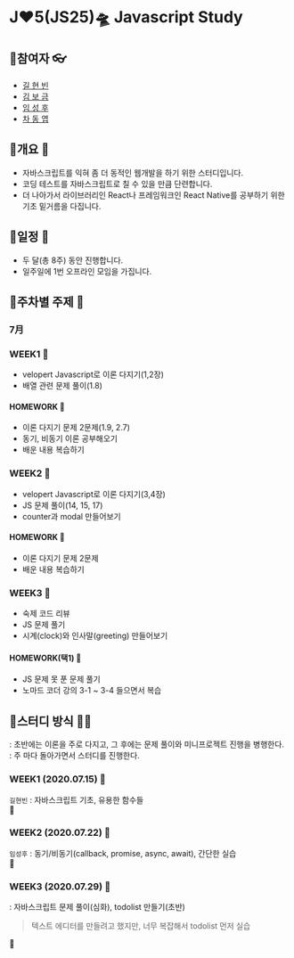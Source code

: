 # J❤5(JS25)🛸 Javascript Study
## 📌참여자 👓
- <a href="https://github.com/hyunbingil">길 현 빈</a>
- <a href="https://github.com/nsbg">김 보 금</a>
- <a href="https://github.com/tbnsok40">임 성 후</a>
- <a href="https://github.com/dongyeopca">차 동 엽</a>
## 📌개요 🛬
- 자바스크립트를 익혀 좀 더 동적인 웹개발을 하기 위한 스터디입니다.
- 코딩 테스트를 자바스크립트로 칠 수 있을 만큼 단련합니다.
- 더 나아가서 라이브러리인 React나 프레임워크인 React Native를 공부하기 위한 기초 밑거름을 다집니다.
## 📌일정 📆
- 두 달(총 8주) 동안 진행합니다.
- 일주일에 1번 오프라인 모임을 가집니다.

## 📌주차별 주제 🎢
### 7月
### WEEK1 📁
- velopert Javascript로 이론 다지기(1,2장)
- 배열 관련 문제 풀이(1.8)
#### HOMEWORK 📃
- 이론 다지기 문제 2문제(1.9, 2.7)
- 동기, 비동기 이론 공부해오기
- 배운 내용 복습하기

### WEEK2 📁
- velopert Javascript로 이론 다지기(3,4장)
- JS 문제 풀이(14, 15, 17)
- counter과 modal 만들어보기
#### HOMEWORK 📃
- 이론 다지기 문제 2문제
- 배운 내용 복습하기

### WEEK3 📁
- 숙제 코드 리뷰
- JS 문제 풀기
- 시계(clock)와 인사말(greeting) 만들어보기
#### HOMEWORK(택1) 📃
- JS 문제 못 푼 문제 풀기
- 노마드 코더 강의 3-1 ~ 3-4 들으면서 복습

## 📌스터디 방식 👩‍💻
: 초반에는 이론을 주로 다지고, 그 후에는 문제 풀이와 미니프로젝트 진행을 병행한다.\
: 주 마다 돌아가면서 스터디를 진행한다.
### WEEK1 (2020.07.15) 💌
```길현빈``` : 자바스크립트 기초, 유용한 함수들\
<a src="https://github.com/hyunbingil/JS25/tree/master/lecture/week1">💯</a>

### WEEK2 (2020.07.22) 💌
```임성후``` : 동기/비동기(callback, promise, async, await), 간단한 실습\
<a src="https://github.com/hyunbingil/JS25/tree/master/lecture/week2">💯</a>

### WEEK3 (2020.07.29) 💌
: 자바스크립트 문제 풀이(심화), todolist 만들기(초반)
> 텍스트 에디터를 만들려고 했지만, 너무 복잡해서 todolist 먼저 실습

<a src="https://github.com/hyunbingil/JS25/tree/master/lecture/week3">💯</a>